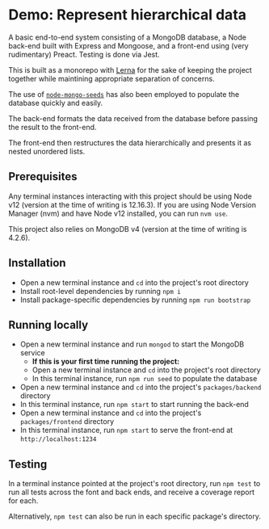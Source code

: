 # Demo: Represent hierarchical data

A basic end-to-end system consisting of a MongoDB database, a Node back-end built with Express and Mongoose, and a front-end using (very rudimentary) Preact. Testing is done via Jest.

This is built as a monorepo with [Lerna](https://github.com/lerna/lerna) for the sake of keeping the project together while maintining appropriate separation of concerns.

The use of [`node-mongo-seeds`](https://github.com/toymachiner62/node-mongo-seeds) has also been employed to populate the database quickly and easily.

The back-end formats the data received from the database before passing the result to the front-end.

The front-end then restructures the data hierarchically and presents it as nested unordered lists.

## Prerequisites

Any terminal instances interacting with this project should be using Node v12 (version at the time of writing is 12.16.3). If you are using Node Version Manager (nvm) and have Node v12 installed, you can run `nvm use`.

This project also relies on MongoDB v4 (version at the time of writing is 4.2.6).

## Installation

- Open a new terminal instance and `cd` into the project's root directory
- Install root-level dependencies by running `npm i`
- Install package-specific dependencies by running `npm run bootstrap`

## Running locally

- Open a new terminal instance and run `mongod` to start the MongoDB service
	- **If this is your first time running the project:**
	- Open a new terminal instance and `cd` into the project's root directory
	- In this terminal instance, run `npm run seed` to populate the database
- Open a new terminal instance and `cd` into the project's `packages/backend` directory
- In this terminal instance, run `npm start` to start running the back-end
- Open a new terminal instance and `cd` into the project's `packages/frontend` directory
- In this terminal instance, run `npm start` to serve the front-end at `http://localhost:1234`

## Testing

In a terminal instance pointed at the project's root directory, run `npm test` to run all tests across the font and back ends, and receive a coverage report for each.

Alternatively, `npm test` can also be run in each specific package's directory.
